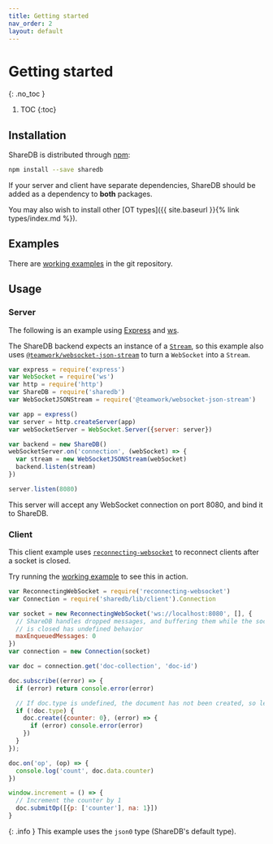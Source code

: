 ```yaml
---
title: Getting started
nav_order: 2
layout: default
---
```


# Getting started
{: .no_toc }

1. TOC
{:toc}

## Installation

ShareDB is distributed through [npm](https://www.npmjs.com/package/sharedb):

```bash
npm install --save sharedb
```

If your server and client have separate dependencies, ShareDB should be added as a dependency to **both** packages.

<!-- TODO: Link to types -->
You may also wish to install other [OT types]({{ site.baseurl }}{% link types/index.md %}).

## Examples

There are [working examples](https://github.com/share/sharedb/tree/master/examples) in the git repository.

## Usage

### Server

The following is an example using [Express](https://expressjs.com/) and [ws](https://github.com/websockets/ws).

The ShareDB backend expects an instance of a [`Stream`](https://nodejs.org/api/stream.html), so this example also uses [`@teamwork/websocket-json-stream`](https://www.npmjs.com/package/@teamwork/websocket-json-stream) to turn a `WebSocket` into a `Stream`.

```js
var express = require('express')
var WebSocket = require('ws')
var http = require('http')
var ShareDB = require('sharedb')
var WebSocketJSONStream = require('@teamwork/websocket-json-stream')

var app = express()
var server = http.createServer(app)
var webSocketServer = WebSocket.Server({server: server})

var backend = new ShareDB()
webSocketServer.on('connection', (webSocket) => {
  var stream = new WebSocketJSONStream(webSocket)
  backend.listen(stream)
})

server.listen(8080)
```

This server will accept any WebSocket connection on port 8080, and bind it to ShareDB.

<!-- TODO: Link to DB adapters -->
<!-- TODO: Link to middleware -->
<!-- TODO: Explain req argument and agent.custom -->

### Client

This client example uses [`reconnecting-websocket`](https://www.npmjs.com/package/reconnecting-websocket) to reconnect clients after a socket is closed.

Try running the [working example](https://github.com/share/sharedb/tree/master/examples/counter) to see this in action.

```js
var ReconnectingWebSocket = require('reconnecting-websocket')
var Connection = require('sharedb/lib/client').Connection

var socket = new ReconnectingWebSocket('ws://localhost:8080', [], {
  // ShareDB handles dropped messages, and buffering them while the socket
  // is closed has undefined behavior
  maxEnqueuedMessages: 0
})
var connection = new Connection(socket)

var doc = connection.get('doc-collection', 'doc-id')

doc.subscribe((error) => {
  if (error) return console.error(error)

  // If doc.type is undefined, the document has not been created, so let's create it
  if (!doc.type) {
    doc.create({counter: 0}, (error) => {
      if (error) console.error(error)
    })
  }
});

doc.on('op', (op) => {
  console.log('count', doc.data.counter)
})

window.increment = () => {
  // Increment the counter by 1
  doc.submitOp([{p: ['counter'], na: 1}])
}
```

<!-- TODO: Link to types/json0 -->
<!-- TODO: Add more details on subscribe / create / submitOp / on('op') -->

{: .info }
This example uses the `json0` type (ShareDB's default type).
